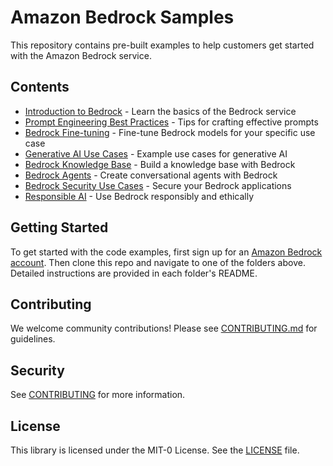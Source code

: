 # Amazon Bedrock Samples 

This repository contains pre-built examples to help customers get started with the Amazon Bedrock service.

## Contents

- [Introduction to Bedrock](introduction-to-bedrock) - Learn the basics of the Bedrock service
- [Prompt Engineering Best Practices](prompt-engineering-best-practices) - Tips for crafting effective prompts 
- [Bedrock Fine-tuning](bedrock-fine-tuning) - Fine-tune Bedrock models for your specific use case
- [Generative AI Use Cases](generative-ai-use-cases) - Example use cases for generative AI
- [Bedrock Knowledge Base](bedrock-knowledge-base) - Build a knowledge base with Bedrock
- [Bedrock Agents](bedrock-agents) - Create conversational agents with Bedrock
- [Bedrock Security Use Cases](bedrock-security-use-cases) - Secure your Bedrock applications
- [Responsible AI](responsible-ai) - Use Bedrock responsibly and ethically

## Getting Started

To get started with the code examples, first sign up for an [Amazon Bedrock account](https://aws.amazon.com/bedrock/). Then clone this repo and navigate to one of the folders above. Detailed instructions are provided in each folder's README.

## Contributing

We welcome community contributions! Please see [CONTRIBUTING.md](CONTRIBUTING.md) for guidelines.

## Security

See [CONTRIBUTING](CONTRIBUTING.md#security-issue-notifications) for more information.

## License

This library is licensed under the MIT-0 License. See the [LICENSE](LICENSE) file.